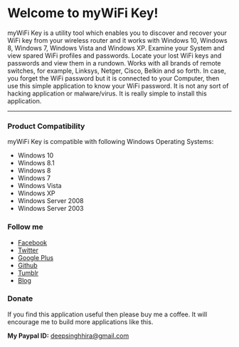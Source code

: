 Welcome to myWiFi Key!
===================

myWiFi Key is a utility tool which enables you to discover and recover your WiFi key from your wireless router and it works with Windows 10, Windows 8, Windows 7, Windows Vista and Windows XP. Examine your System and view spared WiFi profiles and passwords. Locate your lost WiFi keys and passwords and view them in a rundown. Works with all brands of remote switches, for example, Linksys, Netger, Cisco, Belkin and so forth. In case, you forget the WiFi password but it is connected to your Computer, then use this simple application to know your WiFi password. It is not any sort of hacking application or malware/virus. It is really simple to install this application.


----------

### <i class="icon-file"></i> Product Compatibility

myWiFi Key is compatible with following Windows Operating Systems:

- Windows 10
- Windows 8.1
- Windows 8
- Windows 7
- Windows Vista
- Windows XP
- Windows Server 2008
- Windows Server 2003

### <i class="icon-file"></i> Follow me

 - [Facebook](http://fb.com/hsinghhira)
 - [Twitter](http://twitter.com)
 - [Google Plus](http://plus.google.com/harmansinghhira)
 - [Github](https://github.com/HSinghHira)
 - [Tumblr](https://hsinghhira.tumblr.com)
 - [Blog](https://www.ultimatepctech.com)

### <i class="icon-file"></i> Donate

If you find this application useful then please buy me a coffee. It will encourage me to build more applications like this.

**My Paypal ID:** deepsinghhira@gmail.com
